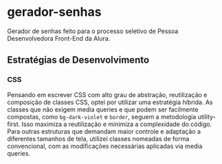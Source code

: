 # gerador-senhas
Gerador de senhas feito para o processo seletivo de Pessoa Desenvolvedora Front-End da Alura.

## Estratégias de Desenvolvimento
### CSS

Pensando em escrever CSS com alto grau de abstração, reutilização e composição de classes CSS, optei por utilizar uma estratégia híbrida.
As classes que não exigem media queries e que podem ser facilmente compostas, como `bg-dark-violet` e `border`, seguem a metodologia utility-first. 
Isso maximiza a reutilização e minimiza a complexidade do código. Para outras estruturas que demandam maior controle e adaptação a diferentes tamanhos de tela, utilizei classes nomeadas de forma convencional, com as modificações necessárias aplicadas via media queries.
